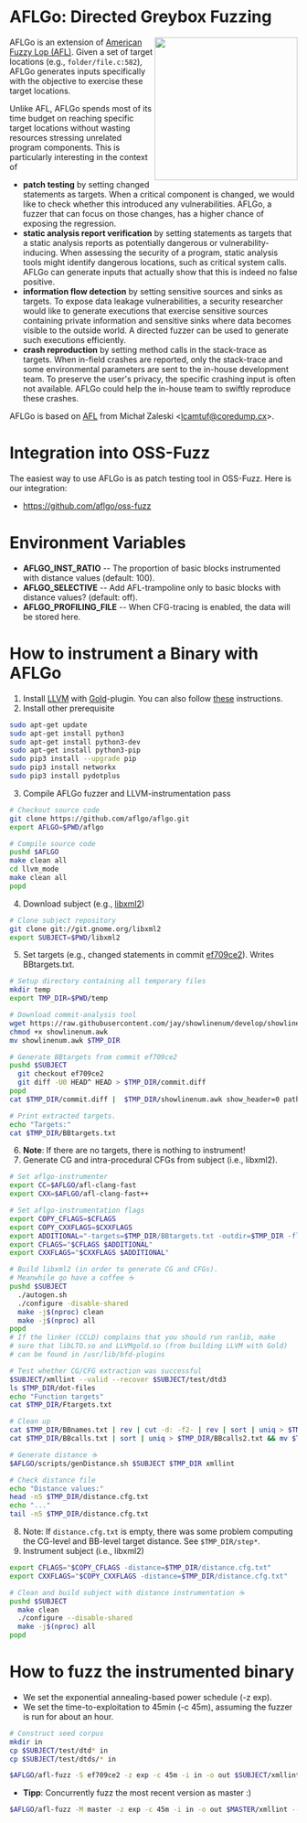 # AFLGo: Directed Greybox Fuzzing
<a href="https://comp.nus.edu.sg/~mboehme/paper/CCS17.pdf" target="_blank"><img src="https://comp.nus.edu.sg/~mboehme/paper/CCS17.png" align="right" width="250"></a>
AFLGo is an extension of <a href="https://lcamtuf.coredump.cx/afl/" target="_blank">American Fuzzy Lop (AFL)</a>.
Given a set of target locations (e.g., `folder/file.c:582`), AFLGo generates inputs specifically with the objective to exercise these target locations.

Unlike AFL, AFLGo spends most of its time budget on reaching specific target locations without wasting resources stressing unrelated program components. This is particularly interesting in the context of
* **patch testing** by setting changed statements as targets. When a critical component is changed, we would like to check whether this introduced any vulnerabilities. AFLGo, a fuzzer that can focus on those changes, has a higher chance of exposing the regression.
* **static analysis report verification** by setting statements as targets that a static analysis reports as potentially dangerous or vulnerability-inducing. When assessing the security of a program, static analysis tools might identify dangerous locations, such as critical system calls. AFLGo can generate inputs that actually show that this is indeed no false positive.
* **information flow detection** by setting sensitive sources and sinks as targets. To expose data leakage vulnerabilities, a security researcher would like to generate executions that exercise sensitive sources containing private information and sensitive sinks where data becomes visible to the outside world. A directed fuzzer can be used to generate such executions efficiently.
* **crash reproduction**  by setting method calls in the stack-trace as targets. When in-field crashes are reported, only the stack-trace and some environmental parameters are sent to the in-house development team. To preserve the user's privacy, the specific crashing input is often not available. AFLGo could help the in-house team to swiftly reproduce these crashes.

AFLGo is based on <a href="http://lcamtuf.coredump.cx/afl/" target="_blank">AFL</a> from Michał Zaleski \<lcamtuf@coredump.cx\>.

# Integration into OSS-Fuzz
The easiest way to use AFLGo is as patch testing tool in OSS-Fuzz. Here is our integration:
* https://github.com/aflgo/oss-fuzz

# Environment Variables
* **AFLGO_INST_RATIO** -- The proportion of basic blocks instrumented with distance values (default: 100).
* **AFLGO_SELECTIVE** -- Add AFL-trampoline only to basic blocks with distance values? (default: off).
* **AFLGO_PROFILING_FILE** -- When CFG-tracing is enabled, the data will be stored here.

# How to instrument a Binary with AFLGo
1) Install <a href="https://llvm.org/docs/CMake.html" target="_blank">LLVM</a> with <a href="http://llvm.org/docs/GoldPlugin.html" target="_blank">Gold</a>-plugin. You can also follow <a href="https://github.com/aflgo/oss-fuzz/blob/master/infra/base-images/base-clang/checkout_build_install_llvm.sh" target="_blank">these</a> instructions.
2) Install other prerequisite
```bash
sudo apt-get update
sudo apt-get install python3
sudo apt-get install python3-dev
sudo apt-get install python3-pip
sudo pip3 install --upgrade pip
sudo pip3 install networkx
sudo pip3 install pydotplus
```
3) Compile AFLGo fuzzer and LLVM-instrumentation pass
```bash
# Checkout source code
git clone https://github.com/aflgo/aflgo.git
export AFLGO=$PWD/aflgo

# Compile source code
pushd $AFLGO
make clean all 
cd llvm_mode
make clean all
popd
```
4) Download subject (e.g., <a href="http://xmlsoft.org/" target="_blank">libxml2</a>)
```bash
# Clone subject repository
git clone git://git.gnome.org/libxml2
export SUBJECT=$PWD/libxml2
```
5) Set targets (e.g., changed statements in commit <a href="https://git.gnome.org/browse/libxml2/commit/?id=ef709ce2" target="_blank">ef709ce2</a>). Writes BBtargets.txt.
```bash
# Setup directory containing all temporary files
mkdir temp
export TMP_DIR=$PWD/temp

# Download commit-analysis tool
wget https://raw.githubusercontent.com/jay/showlinenum/develop/showlinenum.awk
chmod +x showlinenum.awk
mv showlinenum.awk $TMP_DIR

# Generate BBtargets from commit ef709ce2
pushd $SUBJECT
  git checkout ef709ce2
  git diff -U0 HEAD^ HEAD > $TMP_DIR/commit.diff
popd
cat $TMP_DIR/commit.diff |  $TMP_DIR/showlinenum.awk show_header=0 path=1 | grep -e "\.[ch]:[0-9]*:+" -e "\.cpp:[0-9]*:+" -e "\.cc:[0-9]*:+" | cut -d+ -f1 | rev | cut -c2- | rev > $TMP_DIR/BBtargets.txt

# Print extracted targets. 
echo "Targets:"
cat $TMP_DIR/BBtargets.txt
```
6) **Note**: If there are no targets, there is nothing to instrument!
7) Generate CG and intra-procedural CFGs from subject (i.e., libxml2).
```bash
# Set aflgo-instrumenter
export CC=$AFLGO/afl-clang-fast
export CXX=$AFLGO/afl-clang-fast++

# Set aflgo-instrumentation flags
export COPY_CFLAGS=$CFLAGS
export COPY_CXXFLAGS=$CXXFLAGS
export ADDITIONAL="-targets=$TMP_DIR/BBtargets.txt -outdir=$TMP_DIR -flto -fuse-ld=gold -Wl,-plugin-opt=save-temps"
export CFLAGS="$CFLAGS $ADDITIONAL"
export CXXFLAGS="$CXXFLAGS $ADDITIONAL"

# Build libxml2 (in order to generate CG and CFGs).
# Meanwhile go have a coffee ☕️
pushd $SUBJECT
  ./autogen.sh
  ./configure -disable-shared
  make -j$(nproc) clean
  make -j$(nproc) all
popd
# If the linker (CCLD) complains that you should run ranlib, make
# sure that libLTO.so and LLVMgold.so (from building LLVM with Gold)
# can be found in /usr/lib/bfd-plugins

# Test whether CG/CFG extraction was successful
$SUBJECT/xmllint --valid --recover $SUBJECT/test/dtd3
ls $TMP_DIR/dot-files
echo "Function targets"
cat $TMP_DIR/Ftargets.txt

# Clean up
cat $TMP_DIR/BBnames.txt | rev | cut -d: -f2- | rev | sort | uniq > $TMP_DIR/BBnames2.txt && mv $TMP_DIR/BBnames2.txt $TMP_DIR/BBnames.txt
cat $TMP_DIR/BBcalls.txt | sort | uniq > $TMP_DIR/BBcalls2.txt && mv $TMP_DIR/BBcalls2.txt $TMP_DIR/BBcalls.txt

# Generate distance ☕️
$AFLGO/scripts/genDistance.sh $SUBJECT $TMP_DIR xmllint

# Check distance file
echo "Distance values:"
head -n5 $TMP_DIR/distance.cfg.txt
echo "..."
tail -n5 $TMP_DIR/distance.cfg.txt
```
8) Note: If `distance.cfg.txt` is empty, there was some problem computing the CG-level and BB-level target distance. See `$TMP_DIR/step*`.
9) Instrument subject (i.e., libxml2)
```bash
export CFLAGS="$COPY_CFLAGS -distance=$TMP_DIR/distance.cfg.txt"
export CXXFLAGS="$COPY_CXXFLAGS -distance=$TMP_DIR/distance.cfg.txt"

# Clean and build subject with distance instrumentation ☕️
pushd $SUBJECT
  make clean
  ./configure --disable-shared
  make -j$(nproc) all
popd
```

# How to fuzz the instrumented binary
* We set the exponential annealing-based power schedule (-z exp).
* We set the time-to-exploitation to 45min (-c 45m), assuming the fuzzer is run for about an hour.
```bash
# Construct seed corpus
mkdir in
cp $SUBJECT/test/dtd* in
cp $SUBJECT/test/dtds/* in

$AFLGO/afl-fuzz -S ef709ce2 -z exp -c 45m -i in -o out $SUBJECT/xmllint --valid --recover @@
```
* **Tipp**: Concurrently fuzz the most recent version as master :)
```bash
$AFLGO/afl-fuzz -M master -z exp -c 45m -i in -o out $MASTER/xmllint --valid --recover @@
```
